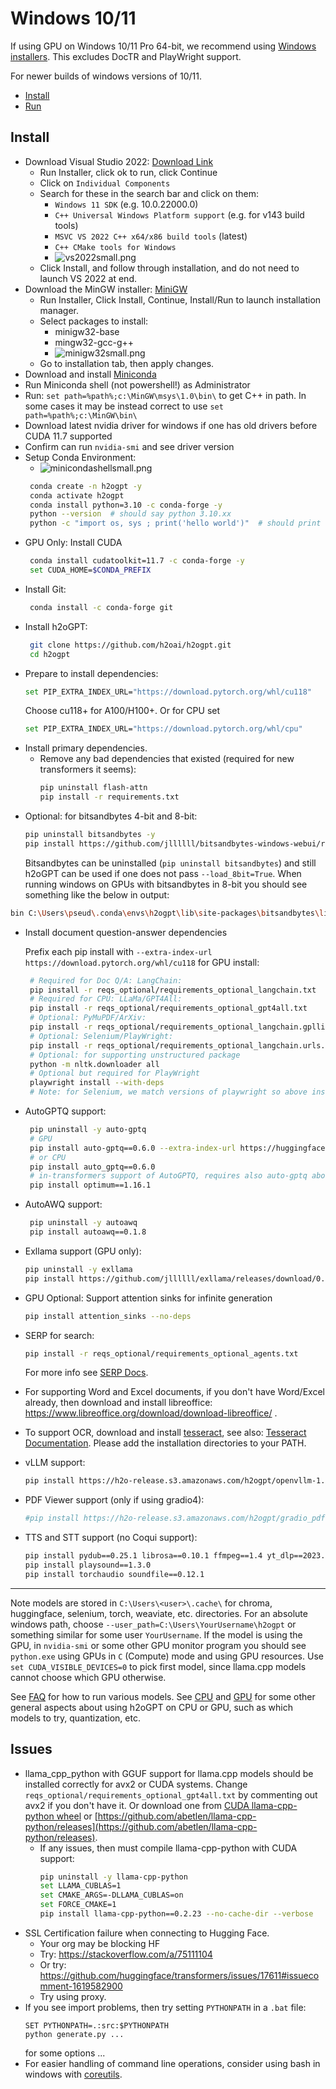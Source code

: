 # Windows 10/11

If using GPU on Windows 10/11 Pro 64-bit, we recommend using [Windows installers](../README.md#windows-1011-64-bit-with-full-document-qa-capability).  This excludes DocTR and PlayWright support. 

For newer builds of windows versions of 10/11.

- [Install](#install)
- [Run](#run)

## Install
* Download Visual Studio 2022: [Download Link](https://visualstudio.microsoft.com/vs/community/)
  * Run Installer, click ok to run, click Continue
  * Click on `Individual Components`
  * Search for these in the search bar and click on them:
     * `Windows 11 SDK` (e.g. 10.0.22000.0)
     * `C++ Universal Windows Platform support` (e.g. for v143 build tools)
     * `MSVC VS 2022 C++ x64/x86 build tools` (latest)
     * `C++ CMake tools for Windows`
     * ![vs2022small.png](vs2022small.png)
  * Click Install, and follow through installation, and do not need to launch VS 2022 at end.
* Download the MinGW installer: [MiniGW](https://sourceforge.net/projects/mingw/)
  * Run Installer, Click Install, Continue, Install/Run to launch installation manager.
  * Select packages to install:
     * minigw32-base
     * mingw32-gcc-g++
     * ![minigw32small.png](minigw32small.png)
  * Go to installation tab, then apply changes.
* Download and install [Miniconda](https://docs.conda.io/projects/conda/en/latest/user-guide/install/windows.html)
* Run Miniconda shell (not powershell!) as Administrator
* Run: `set path=%path%;c:\MinGW\msys\1.0\bin\` to get C++ in path.  In some cases it may be instead correct to use `set path=%path%;c:\MinGW\bin\`
* Download latest nvidia driver for windows if one has old drivers before CUDA 11.7 supported
* Confirm can run `nvidia-smi` and see driver version
* Setup Conda Environment:
    * ![minicondashellsmall.png](minicondashellsmall.png)
   ```bash
    conda create -n h2ogpt -y
    conda activate h2ogpt
    conda install python=3.10 -c conda-forge -y
    python --version  # should say python 3.10.xx
    python -c "import os, sys ; print('hello world')"  # should print "hello world"
    ```
* GPU Only: Install CUDA
   ```bash
    conda install cudatoolkit=11.7 -c conda-forge -y
    set CUDA_HOME=$CONDA_PREFIX
    ```
* Install Git:
   ```bash
    conda install -c conda-forge git
    ```
* Install h2oGPT:
   ```bash
    git clone https://github.com/h2oai/h2ogpt.git
    cd h2ogpt
    ```
* Prepare to install dependencies:
   ```bash
   set PIP_EXTRA_INDEX_URL="https://download.pytorch.org/whl/cu118"
   ```
  Choose cu118+ for A100/H100+.  Or for CPU set
   ```bash
   set PIP_EXTRA_INDEX_URL="https://download.pytorch.org/whl/cpu"
   ```
* Install primary dependencies.
  * Remove any bad dependencies that existed (required for new transformers it seems):
      ```bash
      pip uninstall flash-attn
      pip install -r requirements.txt
       ```
 * Optional: for bitsandbytes 4-bit and 8-bit:
   ```bash
   pip uninstall bitsandbytes -y
   pip install https://github.com/jllllll/bitsandbytes-windows-webui/releases/download/wheels/bitsandbytes-0.41.1-py3-none-win_amd64.whl
   ```
   Bitsandbytes can be uninstalled (`pip uninstall bitsandbytes`) and still h2oGPT can be used if one does not pass `--load_8bit=True`.
  When running windows on GPUs with bitsandbytes in 8-bit you should see something like the below in output:
  ```bash
  bin C:\Users\pseud\.conda\envs\h2ogpt\lib\site-packages\bitsandbytes\libbitsandbytes_cuda117.dll
  ```
* Install document question-answer dependencies

   Prefix each pip install with `--extra-index-url https://download.pytorch.org/whl/cu118` for GPU install:
   ```bash
    # Required for Doc Q/A: LangChain:
    pip install -r reqs_optional/requirements_optional_langchain.txt
    # Required for CPU: LLaMa/GPT4All:
    pip install -r reqs_optional/requirements_optional_gpt4all.txt
    # Optional: PyMuPDF/ArXiv:
    pip install -r reqs_optional/requirements_optional_langchain.gpllike.txt
    # Optional: Selenium/PlayWright:
    pip install -r reqs_optional/requirements_optional_langchain.urls.txt
    # Optional: for supporting unstructured package
    python -m nltk.downloader all
    # Optional but required for PlayWright
    playwright install --with-deps
    # Note: for Selenium, we match versions of playwright so above installer will add chrome version needed
  ```
* AutoGPTQ support:
   ```bash
    pip uninstall -y auto-gptq
    # GPU
    pip install auto-gptq==0.6.0 --extra-index-url https://huggingface.github.io/autogptq-index/whl/cu118/
    # or CPU
    pip install auto_gptq==0.6.0
    # in-transformers support of AutoGPTQ, requires also auto-gptq above to be installed since used internally by transformers/optimum
    pip install optimum==1.16.1
   ```
* AutoAWQ support:
   ```bash
    pip uninstall -y autoawq
    pip install autoawq==0.1.8
   ```
* Exllama support (GPU only):
    ```bash
    pip uninstall -y exllama
    pip install https://github.com/jllllll/exllama/releases/download/0.0.18/exllama-0.0.18+cu118-cp310-cp310-win_amd64.whl --no-cache-dir
    ```
* GPU Optional: Support attention sinks for infinite generation
  ```bash
  pip install attention_sinks --no-deps
  ```
* SERP for search:
  ```bash
  pip install -r reqs_optional/requirements_optional_agents.txt
  ```
  For more info see [SERP Docs](README_SerpAPI.md).
* For supporting Word and Excel documents, if you don't have Word/Excel already, then download and install libreoffice: https://www.libreoffice.org/download/download-libreoffice/ .
* To support OCR, download and install [tesseract](https://github.com/UB-Mannheim/tesseract/wiki), see also: [Tesseract Documentation](https://tesseract-ocr.github.io/tessdoc/Installation.html).  Please add the installation directories to your PATH.
* vLLM support:
  ```bash
  pip install https://h2o-release.s3.amazonaws.com/h2ogpt/openvllm-1.3.7-py3-none-any.whl
  ```
* PDF Viewer support (only if using gradio4):
  ```bash
  #pip install https://h2o-release.s3.amazonaws.com/h2ogpt/gradio_pdf-0.0.3-py3-none-any.whl
  ```
* TTS and STT support (no Coqui support):
  ```bash
  pip install pydub==0.25.1 librosa==0.10.1 ffmpeg==1.4 yt_dlp==2023.10.13 wavio==0.0.8
  pip install playsound==1.3.0
  pip install torchaudio soundfile==0.12.1
  ```
---

Note models are stored in `C:\Users\<user>\.cache\` for chroma, huggingface, selenium, torch, weaviate, etc. directories.  For an absolute windows path, choose `--user_path=C:\Users\YourUsername\h2ogpt` or something similar for some user `YourUsername`.  If the model is using the GPU, in `nvidia-smi` or some other GPU monitor program you should see `python.exe` using GPUs in `C` (Compute) mode and using GPU resources.  Use `set CUDA_VISIBLE_DEVICES=0` to pick first model, since llama.cpp models cannot choose which GPU otherwise.

See [FAQ](FAQ.md#adding-models) for how to run various models.  See [CPU](README_CPU.md) and [GPU](README_GPU.md) for some other general aspects about using h2oGPT on CPU or GPU, such as which models to try, quantization, etc.

## Issues
* llama_cpp_python with GGUF support for llama.cpp models should be installed correctly for avx2 or CUDA systems.  Change `reqs_optional/requirements_optional_gpt4all.txt` by commenting out avx2 if you don't have it.  Or download one from [CUDA llama-cpp-python wheel](https://github.com/jllllll/llama-cpp-python-cuBLAS-wheels) or [https://github.com/abetlen/llama-cpp-python/releases](https://github.com/abetlen/llama-cpp-python/releases).
  * If any issues, then must compile llama-cpp-python with CUDA support:
    ```bash
    pip uninstall -y llama-cpp-python
    set LLAMA_CUBLAS=1
    set CMAKE_ARGS=-DLLAMA_CUBLAS=on
    set FORCE_CMAKE=1
    pip install llama-cpp-python==0.2.23 --no-cache-dir --verbose
    ```
* SSL Certification failure when connecting to Hugging Face.
  * Your org may be blocking HF
  * Try: https://stackoverflow.com/a/75111104
  * Or try: https://github.com/huggingface/transformers/issues/17611#issuecomment-1619582900
  * Try using proxy.
* If you see import problems, then try setting `PYTHONPATH` in a `.bat` file:
  ```shell
  SET PYTHONPATH=.:src:$PYTHONPATH
  python generate.py ...
  ```
  for some options ...
* For easier handling of command line operations, consider using bash in windows with [coreutils](https://github.com/git-for-windows/git/releases/download/v2.41.0.windows.3/Git-2.41.0.3-64-bit.exe).
